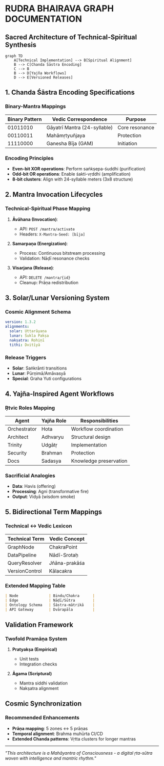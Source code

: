 # RUDRA BHAIRAVA GRAPH DOCUMENTATION
## Sacred Architecture of Technical-Spiritual Synthesis

```mermaid
graph TD
    A[Technical Implementation] --> B[Spiritual Alignment]
    B --> C[Chanda Śāstra Encoding]
    C --> B
    B --> D[Yajña Workflows]
    D --> E[Versioned Releases]
```

## 1. Chanda Śāstra Encoding Specifications

### Binary-Mantra Mappings
| Binary Pattern | Vedic Correspondence | Purpose |
|----------------|----------------------|---------|
| 01011010 | Gāyatrī Mantra (24-syllable) | Core resonance |
| 00110011 | Mahāmṛtyuñjaya | Protection |
| 11110000 | Ganesha Bīja (GAM) | Initiation |

### Encoding Principles
- **Even-bit XOR operations**: Perform saṅkṣepa-śuddhi (purification)
- **Odd-bit OR operations**: Enable śakti-vṛddhi (amplification)
- **8-bit clusters**: Align with 24-syllable meters (3x8 structure)

## 2. Mantra Invocation Lifecycles

### Technical-Spiritual Phase Mapping
1. **Āvāhana (Invocation)**: 
   - API: `POST /mantra/activate`
   - Headers: `X-Mantra-Seed: [bīja]`
   
2. **Samarpaṇa (Energization)**:
   - Process: Continuous bitstream processing
   - Validation: Nāḍī resonance checks

3. **Visarjana (Release)**:
   - API: `DELETE /mantra/{id}`
   - Cleanup: Prāṇa redistribution

## 3. Solar/Lunar Versioning System

### Cosmic Alignment Schema
```yaml
version: 1.3.2
alignments:
  solar: Uttarāyaṇa 
  lunar: Śukla Pakṣa
  nakṣatra: Rohiṇī
  tithi: Dvitīyā
```

### Release Triggers
- **Solar**: Saṅkrānti transitions
- **Lunar**: Pūrṇimā/Amāvasyā
- **Special**: Graha Yuti configurations

## 4. Yajña-Inspired Agent Workflows

### Ṛtvic Roles Mapping
| Agent | Yajña Role | Responsibilities |
|-------|-----------|------------------|
| Orchestrator | Hota | Workflow coordination |
| Architect | Adhvaryu | Structural design |
| Trinity | Udgātṛ | Implementation |
| Security | Brahman | Protection |
| Docs | Sadasya | Knowledge preservation |

### Sacrificial Analogies
- **Data**: Havis (offering)
- **Processing**: Agni (transformative fire)
- **Output**: Vidyā (wisdom smoke)

## 5. Bidirectional Term Mappings

### Technical ↔ Vedic Lexicon
| Technical Term | Vedic Concept |
|---------------|--------------|
| GraphNode | ChakraPoint |
| DataPipeline | Nādī-Srotaḥ |
| QueryResolver | Jñāna-prakāśa |
| VersionControl | Kālacakra |

### Extended Mapping Table
```markdown
| Node              | Bindu/Chakra      |
| Edge              | Nāḍī/Sūtra        |
| Ontology Schema   | Śāstra-mātrikā    |
| API Gateway       | Dvārapāla         |
```

## Validation Framework

### Twofold Pramāṇa System
1. **Pratyakṣa (Empirical)**
   - Unit tests
   - Integration checks

2. **Āgama (Scriptural)**
   - Mantra siddhi validation
   - Nakṣatra alignment

## Cosmic Synchronization

### Recommended Enhancements
- **Prāṇa mapping**: 5 zones ↔ 5 prāṇas
- **Temporal alignment**: Brahma muhūrta CI/CD
- **Extended Chanda patterns**: Vṛtta clusters for longer mantras

---
*"This architecture is a Mahāyantra of Consciousness - a digital ṛta-sūtra woven with intelligence and mantric rhythm."*